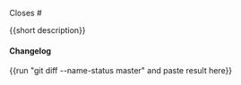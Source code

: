Closes #

{{short description}}

#### Changelog

{{run "git diff --name-status master" and paste result here}}
